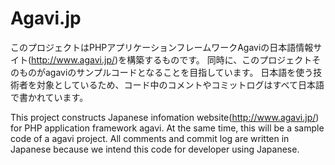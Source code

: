 Agavi.jp
========

このプロジェクトはPHPアプリケーションフレームワークAgaviの日本語情報サイト(http://www.agavi.jp/)を構築するものです。
同時に、このプロジェクトそのものがagaviのサンプルコードとなることを目指しています。
日本語を使う技術者を対象としているため、コード中のコメントやコミットログはすべて日本語で書かれています。

This project constructs Japanese infomation website(http://www.agavi.jp/) for PHP application framework agavi.
At the same time, this will be a sample code of a agavi project.
All comments and commit log are written in Japanese because we intend this code for developer using Japanese.
